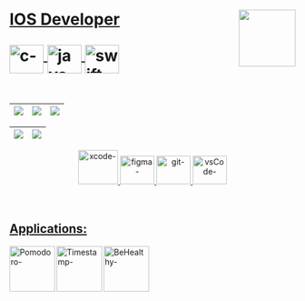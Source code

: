 

<h1>  


  
  <div align="left">
  
  <div>
  <a href="https://www.linkedin.com/in/gabriel-s-rossi-4263681a3/">
  <img align="right" height="100" width="100"  style="border-radius:50" src="https://cdn.jsdelivr.net/gh/devicons/devicon/icons/linkedin/linkedin-original.svg"/>
  </div>
  
  
  <p>IOS Developer</p> 
  <img align="top" alt="c-"  height="50" width="60" src="https://cdn.jsdelivr.net/gh/devicons/devicon/icons/c/c-original.svg"/>
  <img align="top" alt="java-"  height="50" width="60" src="https://cdn.jsdelivr.net/gh/devicons/devicon/icons/java/java-original.svg"/>
  <img align="top" alt="swift-" height="50" width="60" src="https://cdn.jsdelivr.net/gh/devicons/devicon/icons/swift/swift-original.svg"/> 
      
  </div>

    
  
  <br>
  </h1>


  
  <!-- 
      <a href="https://mail.google.com/mail/u/0/#inbox?compose=SxfkdqMFJBqfqFNWLnVfKdqgTsHwTsjRPCrqXnjSVFpxmQRZGNJGxjFHrfQhGdRFtzDzDCsFHHsZZTWxqPmFLnVfKQRWDztmNKSFGkLPjRbTBFDHhnq">
  <img align="left" height="35" width="45" src="https://cdn.discordapp.com/attachments/819226289789075497/1012727062190108753/gmail-logo-2-1.png"/>
        
    -->
        
  

  
<div align="left"><!-- MAIN DIV........................................................ -->

    


| ![](http://github-profile-summary-cards.vercel.app/api/cards/stats?username=GabrielRossi-gr&theme=nord_dark) | ![](http://github-profile-summary-cards.vercel.app/api/cards/repos-per-language?username=GabrielRossi-gr&hide=Html&theme=nord_dark) | ![](http://github-profile-summary-cards.vercel.app/api/cards/most-commit-language?username=GabrielRossi-gr&theme=nord_dark) |
| :-: | :-: | :-: |

| ![](http://github-profile-summary-cards.vercel.app/api/cards/profile-details?username=GabrielRossi-gr&theme=nord_dark) | ![](https://github-readme-streak-stats.herokuapp.com/?user=GabrielRossi-gr&hide_border=true&date_format=M%20j%5B%2C%20Y%5D&background=2D3742&stroke=2D3742&ring=6bbbca&fire=6bbbca&currStreakNum=fff&sideNums=6bbbca&currStreakLabel=6bbbca&sideLabels=fff&dates=fff) |
| :-: | :-: |

<div align="center">
  <img align="" alt="xcode-"  height="60" width="70" src="https://cdn.jsdelivr.net/gh/devicons/devicon/icons/xcode/xcode-original.svg"/>
  <img align="" alt="figma-"  height="50" width="60" src="https://cdn.jsdelivr.net/gh/devicons/devicon/icons/figma/figma-original.svg"/>
  <img align="" alt="git-"  height="50" width="60" src="https://cdn.jsdelivr.net/gh/devicons/devicon/icons/git/git-original.svg"/>
  <img align="" alt="vsCode-"  height="50" width="60" src="https://cdn.jsdelivr.net/gh/devicons/devicon/icons/vscode/vscode-original.svg"/>
  </div>

<br>
<br>


<h2>Applications:</h2>
<div align="">
  
  <a href="https://www.linkedin.com/in/gabriel-s-rossi-4263681a3/">
  <img align="left" alt="Pomodoro-" height="80" width="80"  style="border-radius:300" src="https://media.discordapp.net/attachments/1108011461999079467/1177972163249197127/PomodoroIcon.png?ex=65747311&is=6561fe11&hm=20e2f822119236b6e43d08909901567c73219d0f36c92f98bcaec976cc802446&=&width=1144&height=1144"/>

  <a href="https://testflight.apple.com/join/PpUyIXik">
  <img align="left" alt="Timestamp-" height="80" width="80"  style="border-radius:300" src="https://cdn.discordapp.com/attachments/1108011461999079467/1177981266222649404/TimestampIcon.png?ex=65747b8b&is=6562068b&hm=5bbbb65e230a7cdaa5d6807de7672bd34f14c826e0a7f09b501c0142c951174f&"/>

  <a href="https://testflight.apple.com/join/BW4Yzt24">
  <img align="left" alt="BeHealthy-" height="80" width="80"  style="border-radius:300" src="https://cdn.discordapp.com/attachments/1108011461999079467/1177979986804752535/BeHealthyIcon.png?ex=65747a5a&is=6562055a&hm=c8e53c1d4dc5f45c23ea1f01980701409a93d4b1e54259064d44216de61e7087&"/>
  
  
</div>
    
 </div>


 
 </div>
       <!-- LEARNIG PAGE........................................................... -->
 
 
 
 <!--  
 
...............█...............
..............█ █..............
.............█   █.............
............█  O  █............
...........█ O   O █...........
...........█ O   O █...........
...........█   O   █...........
...........█       █...........
...........█       █ ..........
..........██   █   ██..........
.........███   █   ███.........
........████   █   ████........
.......█████_______█████.......
............██   ██............
............██   ██............
............|.....|............
.............|.....|...........
............|.....|............
   
  -->
 
<!-- CLOUSE MAIN DIV ......................................................................................--> 



  
